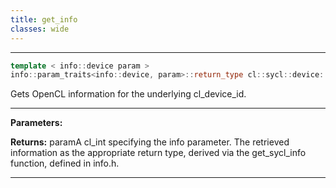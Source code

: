 ```yaml
---
title: get_info
classes: wide
---
```



---

```cpp
template < info::device param >
info::param_traits<info::device, param>::return_type cl::sycl::device::get_info() const
```


Gets OpenCL information for the underlying cl_device_id. 


---
**Parameters:**

**Returns:** paramA cl_int specifying the info parameter. The retrieved information as the appropriate return type, derived via the get_sycl_info function, defined in info.h. 

---
